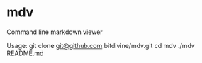 mdv
===

Command line markdown viewer

Usage:
    git clone git@github.com:bitdivine/mdv.git
    cd mdv
    ./mdv README.md
